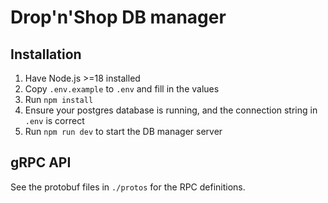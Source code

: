 # Drop'n'Shop DB manager

## Installation

1. Have Node.js >=18 installed
2. Copy `.env.example` to `.env` and fill in the values
3. Run `npm install`
4. Ensure your postgres database is running, and the connection string in `.env` is correct
5. Run `npm run dev` to start the DB manager server

## gRPC API

See the protobuf files in `./protos` for the RPC definitions.

